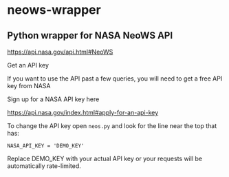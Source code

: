 # neows-wrapper

## Python wrapper for NASA NeoWS API

https://api.nasa.gov/api.html#NeoWS

Get an API key

If you want to use the API past a few queries, you will need to get a free API key from NASA

Sign up for a NASA API key here

https://api.nasa.gov/index.html#apply-for-an-api-key

To change the API key open `neos.py` and look for the line near the top that has:

`NASA_API_KEY = 'DEMO_KEY'`

Replace DEMO_KEY with your actual API key or your requests will be automatically rate-limited.
